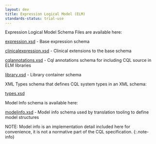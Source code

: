 ```yaml
---
layout: dev
title: Expression Logical Model (ELM)
standards-status: trial-use
---
```


Expression Logical Model Schema Files are available here:

<a href="elm/schema/expression.xsd">expression.xsd</a> - Base expression schema

<a href="elm/schema/clinicalexpression.xsd">clinicalexpression.xsd</a> - Clinical extensions to the base schema

<a href="elm/schema/cqlannotations.xsd">cqlannotations.xsd</a> - Cql annotations schema for including CQL source in ELM libraries

<a href="elm/schema/library.xsd">library.xsd</a> - Library container schema

XML Types schema that defines CQL system types in an XML schema:

<a href="elm/schema/types.xsd">types.xsd</a>

Model Info schema is available here:

<a href="elm/schema/modelinfo.xsd">modelinfo.xsd</a> - Model info schema used by translation tooling to define model structures

NOTE: Model info is an implementation detail included here for convenience, it is not a normative part of the CQL specification.
{:.note-info}

